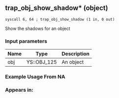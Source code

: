 ## trap_obj_show_shadow* (object)

`syscall 6, 64 ; trap_obj_show_shadow (1 in, 0 out)`

Show the shadows for an object

### Input parameters
| Name | Type | Description
|------|------|------------
| obj   | YS::OBJ_125   | An object


### Example Usage From NA



### Appears in:



